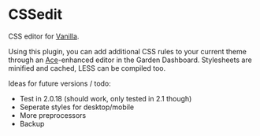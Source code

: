 # CSSedit #

CSS editor for [Vanilla](https://github.com/vanilla/vanilla).

Using this plugin, you can add additional CSS rules to your current theme through an [Ace](http://ace.c9.io/)-enhanced editor in the Garden Dashboard. Stylesheets are minified and cached, LESS can be compiled too.

Ideas for future versions / todo:
* Test in 2.0.18 (should work, only tested in 2.1 though)
* Seperate styles for desktop/mobile
* More preprocessors
* Backup

